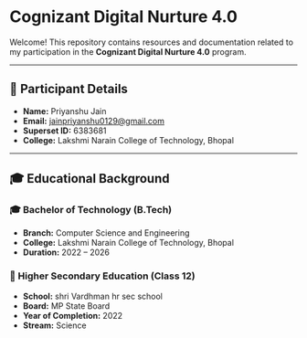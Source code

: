 # Cognizant Digital Nurture 4.0

Welcome! This repository contains resources and documentation related to my participation in the **Cognizant Digital Nurture 4.0** program.

---

## 👤 Participant Details

- **Name:** Priyanshu Jain
- **Email:** jainpriyanshu0129@gmail.com
- **Superset ID:** 6383681
- **College:** Lakshmi Narain College of Technology, Bhopal

---

## 🎓 Educational Background

### 🎓 Bachelor of Technology (B.Tech)

- **Branch:** Computer Science and Engineering
- **College:** Lakshmi Narain College of Technology, Bhopal
- **Duration:** 2022 – 2026

### 🏫 Higher Secondary Education (Class 12)

- **School:** shri Vardhman hr sec school
- **Board:** MP State Board
- **Year of Completion:** 2022
- **Stream:** Science
